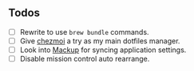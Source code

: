 ## Todos

- [ ] Rewrite to use `brew bundle` commands.
- [ ] Give [chezmoi](https://www.chezmoi.io/) a try as my main dotfiles manager.
- [ ] Look into [Mackup](https://github.com/lra/mackup) for syncing application settings.
- [ ] Disable mission control auto rearrange.
